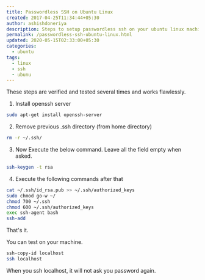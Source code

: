 ```yaml
---
title: Passwordless SSH on Ubuntu Linux
created: 2017-04-25T11:34:44+05:30
author: ashishdoneriya
description: Steps to setup passwordless ssh on your ubuntu linux machine.
permalink: /passwordless-ssh-ubuntu-linux.html
updated: 2020-05-15T02:33:00+05:30
categories:
  - ubuntu
tags:
  - linux
  - ssh
  - ubunu
---
```


These steps are verified and tested several times and works flawlessly.

1. Install openssh server 
```bash
sudo apt-get install openssh-server
```

2. Remove previous .ssh directory (from home directory) 
```bash
rm -r ~/.ssh/
```


3. Now Execute the below command. Leave all the field empty when asked. 
```bash
ssh-keygen -t rsa
```


4. Execute the following commands after that 
```bash
cat ~/.ssh/id_rsa.pub >> ~/.ssh/authorized_keys
sudo chmod go-w ~/
chmod 700 ~/.ssh
chmod 600 ~/.ssh/authorized_keys
exec ssh-agent bash
ssh-add
```


That's it.

You can test on your machine.

```bash
ssh-copy-id localhost
ssh localhost
```

When you ssh localhost, it will not ask you password again.

